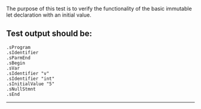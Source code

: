 The purpose of this test is to verify the functionality of the basic immutable let declaration with an initial value.

Test output should be:
--------------------------
```
.sProgram
.sIdentifier
.sParmEnd
.sBegin
.sVar
.sIdentifier "v"
.sIdentifier "int"
.sInitialValue "5"
.sNullStmnt
.sEnd

```
-------------------------
